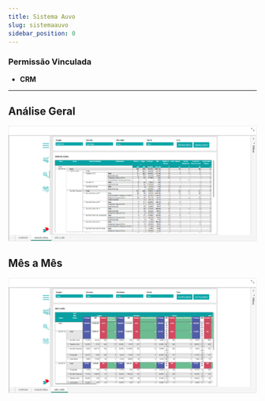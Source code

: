 ```yaml
---
title: Sistema Auvo
slug: sistemaauvo
sidebar_position: 0 
---
```

### Permissão Vinculada

- **CRM**
---

## Análise Geral

![Alt text](image.png)

## Mês a Mês

![Alt text](image-1.png)